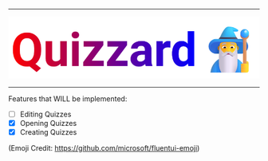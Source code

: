 <div align="center">

<hr>

![IMG](./src/assets/img/image.png)

<hr>
</div>


Features that WILL be implemented:

- [ ] Editing Quizzes
- [x] Opening Quizzes
- [x] Creating Quizzes

(Emoji Credit: https://github.com/microsoft/fluentui-emoji)